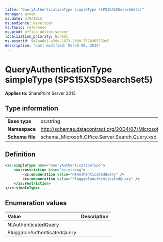 ```yaml
---
title: "QueryAuthenticationType simpleType (SPS15XSDSearchSet5)"
manager: arnek
ms.date: 3/9/2015
ms.audience: Developer
ms.topic: reference
ms.prod: office-online-server
localization_priority: Normal
ms.assetid: 9a7a4dd1-a39e-1873-2b39-7570365739c5
description: "Last modified: March 09, 2015"
---
```


# QueryAuthenticationType simpleType (SPS15XSDSearchSet5)

 
  
 **Applies to:** SharePoint Server 2013
  
## Type information

|||
|:-----|:-----|
|**Base type** <br/> |xs:string  <br/> |
|**Namespace** <br/> |http://schemas.datacontract.org/2004/07/Microsoft.Office.Server.Search.Query  <br/> |
|**Schema file** <br/> |schema_Microsoft.Office.Server.Search.Query.xsd  <br/> |
   
## Definition

```XML
<xs:simpleType name="QueryAuthenticationType">
    <xs:restriction base="xs:string">
        <xs:enumeration value="NtAuthenticatedQuery" />
        <xs:enumeration value="PluggableAuthenticatedQuery" />
    </xs:restriction>
</xs:simpleType>

```

## Enumeration values

|**Value**|**Description**|
|:-----|:-----|
|NtAuthenticatedQuery  <br/> ||
|PluggableAuthenticatedQuery  <br/> ||
   

